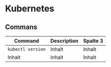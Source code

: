 # Kubernetes
## Commans
Command | Description | Spalte 3
-------- | -------- | --------
`kubectl version` | Inhalt   | Inhalt
Inhalt   | Inhalt   | Inhalt

## 